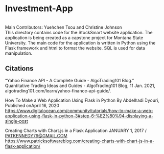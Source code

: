 # Investment-App
<br>Main Contributors: Yuehchen Tsou and Christine Johnson
<br>This directory contains code for the StockSmart website application. The application is being created as a capstone project for Montana State University. The main code for the application is written in Python using the Flask framework and html to format the website. SQL is used for data manipulation. 

## Citations
“Yahoo Finance API - A Complete Guide - AlgoTrading101 Blog.” Quantitative Trading Ideas and Guides - AlgoTrading101 Blog, 11 Jan. 2021, algotrading101.com/learn/yahoo-finance-api-guide/.

How To Make a Web Application Using Flask in Python 
By Abdelhadi Dyouri, Published onApril 16, 2020
https://www.digitalocean.com/community/tutorials/how-to-make-a-web-application-using-flask-in-python-3#step-6-%E2%80%94-displaying-a-single-post

Creating Charts with Chart.js in a Flask Application
JANUARY 1, 2017 / PATKENNEDY79@GMAIL.COM
https://www.patricksoftwareblog.com/creating-charts-with-chart-js-in-a-flask-application/
